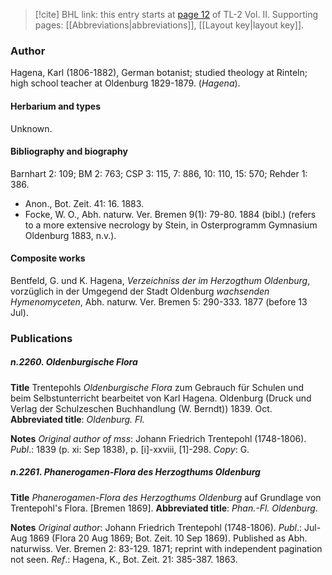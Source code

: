 > [!cite] BHL link: this entry starts at [page 12](https://www.biodiversitylibrary.org/item/103253#page/38/mode/1up) of TL-2 Vol. II.
> Supporting pages: [[Abbreviations|abbreviations]], [[Layout key|layout key]].

### Author

Hagena, Karl (1806-1882), German botanist; studied theology at Rinteln; high school teacher at Oldenburg 1829-1879. (*Hagena*).

#### Herbarium and types

Unknown.

#### Bibliography and biography

Barnhart 2: 109; BM 2: 763; CSP 3: 115, 7: 886, 10: 110, 15: 570; Rehder 1: 386.
- Anon., Bot. Zeit. 41: 16. 1883.
- Focke, W. O., Abh. naturw. Ver. Bremen 9(1): 79-80. 1884 (bibl.) (refers to a more extensive necrology by Stein, in Osterprogramm Gymnasium Oldenburg 1883, n.v.).

#### Composite works

Bentfeld, G. und K. Hagena, *Verzeichniss der im Herzogthum Oldenburg*, vorzüglich in der Umgegend der Stadt Oldenburg *wachsenden Hymenomyceten*, Abh. naturw. Ver. Bremen 5: 290-333. 1877 (before 13 Jul).

### Publications

##### n.2260. Oldenburgische Flora

**Title**
Trentepohls *Oldenburgische Flora* zum Gebrauch für Schulen und beim Selbstunterricht bearbeitet von Karl Hagena. Oldenburg (Druck und Verlag der Schulzeschen Buchhandlung (W. Berndt)) 1839. Oct.
**Abbreviated title**: *Oldenburg. Fl.*

**Notes**
*Original author of mss*: Johann Friedrich Trentepohl (1748-1806).
*Publ*.: 1839 (p. xi: Sep 1838), p. \[i\]-xxviii, \[1\]-298. *Copy*: G.

##### n.2261. Phanerogamen-Flora des Herzogthums Oldenburg

**Title**
*Phanerogamen-Flora des Herzogthums Oldenburg* auf Grundlage von Trentepohl's Flora. \[Bremen 1869\].
**Abbreviated title**: *Phan.-Fl. Oldenburg*.

**Notes**
*Original author*: Johann Friedrich Trentepohl (1748-1806).
*Publ*.: Jul-Aug 1869 (Flora 20 Aug 1869; Bot. Zeit. 10 Sep 1869). Published as Abh. naturwiss. Ver. Bremen 2: 83-129. 1871; reprint with independent pagination not seen.
*Ref*.: Hagena, K., Bot. Zeit. 21: 385-387. 1863.

